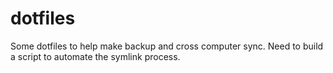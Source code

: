 dotfiles
========

Some dotfiles to help make backup and cross computer sync. Need to build a script to automate the symlink process.
